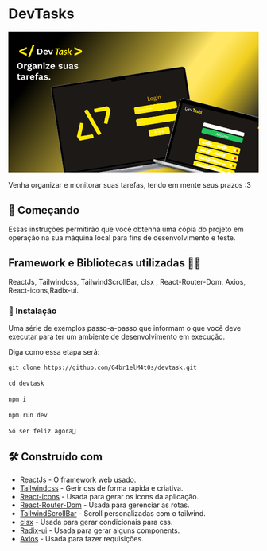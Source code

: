 # DevTasks

![Mockup](./public/Readme_mb.png)

Venha organizar e monitorar suas tarefas, tendo em mente seus
prazos :3

## 🚀 Começando

Essas instruções permitirão que você obtenha uma cópia do projeto em operação na sua máquina local para fins de desenvolvimento e teste.

## Framework e Bibliotecas utilizadas 🚀🚀
 ReactJs, Tailwindcss, TailwindScrollBar, clsx ,       React-Router-Dom, Axios, React-icons,Radix-ui.

### 🔧 Instalação

Uma série de exemplos passo-a-passo que informam o que você deve executar para ter um ambiente de desenvolvimento em execução.

Diga como essa etapa será:
```
git clone https://github.com/G4br1elM4t0s/devtask.git

cd devtask

npm i

npm run dev

Só ser feliz agora🚀  
```

## 🛠️ Construído com


* [ReactJs](https://pt-br.reactjs.org/) - O framework web usado.
* [Tailwindcss](https://tailwindcss.com/) - Gerir css de forma rapida e criativa.
* [React-icons](https://react-icons.github.io/react-icons/) - Usada para gerar os icons da aplicação.
* [React-Router-Dom](https://reactrouter.com/en/main) - Usada para gerenciar as rotas.
* [TailwindScrollBar](https://www.npmjs.com/package/tailwind-scrollbar) - Scroll personalizadas com o tailwind.
* [clsx](https://www.npmjs.com/package/clsx) - Usada para gerar condicionais para css.
* [Radix-ui](https://rometools.github.io/rome/) - Usada para gerar alguns components.
* [Axios](https://axios-http.com/ptbr/docs/api_intro) - Usada para fazer requisições.


